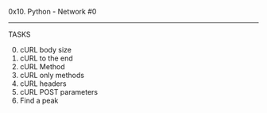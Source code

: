 0x10. Python - Network #0
_____________________________________
TASKS

0. cURL body size
1. cURL to the end
2. cURL Method
3. cURL only methods
4. cURL headers
5. cURL POST parameters
6. Find a peak

